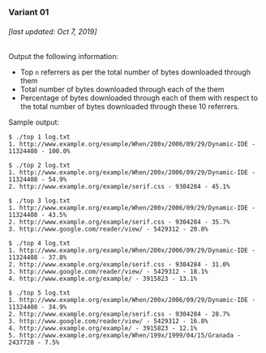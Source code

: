 ### Variant 01
###### [last updated: Oct 7, 2019]
Output the following information:

* Top `n` referrers as per the total number of bytes downloaded through them
* Total number of bytes downloaded through each of the them
* Percentage of bytes downloaded through each of them with respect to the total number of bytes downloaded through these 10 referrers.

Sample output:

```
$ ./top 1 log.txt
1. http://www.example.org/example/When/200x/2006/09/29/Dynamic-IDE - 11324408 - 100.0%

$ ./top 2 log.txt
1. http://www.example.org/example/When/200x/2006/09/29/Dynamic-IDE - 11324408 - 54.9%
2. http://www.example.org/example/serif.css - 9304284 - 45.1%

$ ./top 3 log.txt
1. http://www.example.org/example/When/200x/2006/09/29/Dynamic-IDE - 11324408 - 43.5%
2. http://www.example.org/example/serif.css - 9304284 - 35.7%
3. http://www.google.com/reader/view/ - 5429312 - 20.8%

$ ./top 4 log.txt
1. http://www.example.org/example/When/200x/2006/09/29/Dynamic-IDE - 11324408 - 37.8%
2. http://www.example.org/example/serif.css - 9304284 - 31.0%
3. http://www.google.com/reader/view/ - 5429312 - 18.1%
4. http://www.example.org/example/ - 3915823 - 13.1%

$ ./top 5 log.txt
1. http://www.example.org/example/When/200x/2006/09/29/Dynamic-IDE - 11324408 - 34.9%
2. http://www.example.org/example/serif.css - 9304284 - 28.7%
3. http://www.google.com/reader/view/ - 5429312 - 16.8%
4. http://www.example.org/example/ - 3915823 - 12.1%
5. http://www.example.org/example/When/199x/1999/04/15/Granada - 2437728 - 7.5%

```
